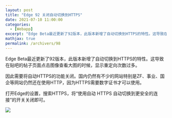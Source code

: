 ```yaml
---
layout: post
title: "Edge 92 关闭自动切换到HTTPS"
date: 2021-07-10 11:00:00
categories: 
  - [Webapp]
excerpt: "Edge Beta最近更新了92版本，此版本新增了自动切换到HTTPS的特性。这导致在贴吧的帖子页面点击图像查看大图的时候，显示重定向次数过多。因此需要将自动HTTPS的功能关闭。国内仍然有不少的网站特别是ZF、事业、国企等网站仍然还在使用HTTP，因为HTTPS需要数字证书才可以使用。"
mathjax: true
permalink: /archivers/98
---
```


Edge Beta最近更新了92版本，此版本新增了自动切换到HTTPS的特性。这导致在贴吧的帖子页面点击图像查看大图的时候，显示重定向次数过多。

因此需要将自动HTTPS的功能关闭。国内仍然有不少的网站特别是ZF、事业、国企等网站仍然还在使用HTTP，因为HTTPS需要数字证书才可以使用。

打开Edge的设置，搜索HTTPS，将“使用自动 HTTPS 自动切换到更安全的连接”的开关关闭即可。

![](https://pic1.xuehuaimg-x.com/proxy/https://img-blog.csdnimg.cn/20210710104447120.jpeg)